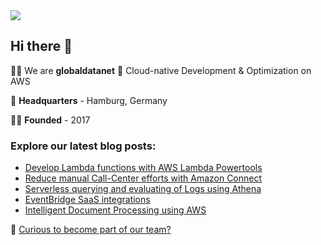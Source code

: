 <img src='https://github.com/globaldatanet/.github/raw/main/profile/logo.png'/>

## Hi there 👋

🙋‍♀️ We are **globaldatanet** 💜 Cloud-native Development & Optimization on AWS

🌈 **Headquarters** - Hamburg, Germany

👩‍💻 **Founded** - 2017

### Explore our latest blog posts:

<!--START_SECTION:techblog-->
* [Develop Lambda functions with AWS Lambda Powertools](https:&#x2F;&#x2F;globaldatanet.com&#x2F;tech-blog&#x2F;develop-lambda-functions-with-aws-lambda-powertools)
* [Reduce manual Call-Center efforts with Amazon Connect](https:&#x2F;&#x2F;globaldatanet.com&#x2F;tech-blog&#x2F;reduce-manual-call-center-efforts-with-amazon-connect)
* [Serverless querying and evaluating of Logs using Athena](https:&#x2F;&#x2F;globaldatanet.com&#x2F;tech-blog&#x2F;serverless-querying-and-evaluating-of-logs-using-athena)
* [EventBridge SaaS integrations](https:&#x2F;&#x2F;globaldatanet.com&#x2F;tech-blog&#x2F;eventbridge-saas-integrations)
* [Intelligent Document Processing using AWS](https:&#x2F;&#x2F;globaldatanet.com&#x2F;tech-blog&#x2F;intelligent-document-processing-using-aws)
<!--END_SECTION:techblog-->

👾 [Curious to become part of our team?](https://globaldatanet.com/careers)